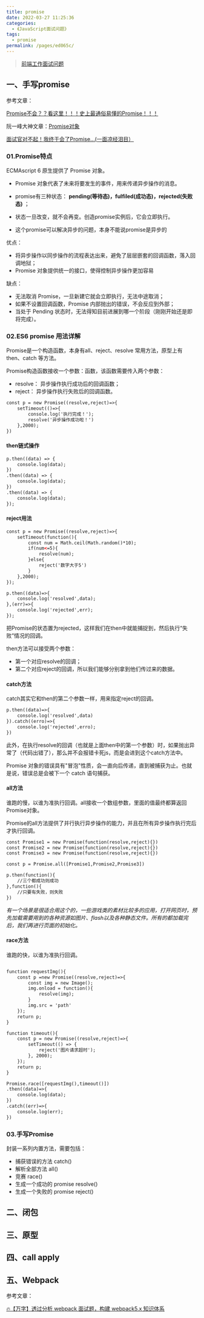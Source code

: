 ```yaml
---
title: promise
date: 2022-03-27 11:25:36
categories: 
  - 《JavaScript面试问题》
tags: 
  - promise
permalink: /pages/ed065c/
---
```


> [前端工作面试问题](https://h5bp.org/Front-end-Developer-Interview-Questions/translations/chinese/)
>

## 一、手写promise

参考文章：

[Promise不会？？看这里！！！史上最通俗易懂的Promise！！！](https://juejin.cn/post/6844903607968481287#heading-0)

阮一峰大神文章：[Promise对象](https://es6.ruanyifeng.com/#docs/promise)

[面试官对不起！我终于会了Promise...(一面凉经泪目）](https://juejin.cn/post/6952083081519955998#heading-0)

### 01.Promise特点

ECMAscript 6 原生提供了 Promise 对象。

* Promise 对象代表了未来将要发生的事件，用来传递异步操作的消息。

* promise有三种状态： **pending(等待态)，fulfiled(成功态)，rejected(失败态)** ；

* 状态一旦改变，就不会再变。创造promise实例后，它会立即执行。
* 这个promise可以解决异步的问题，本身不能说promise是异步的

优点：

* 将异步操作以同步操作的流程表达出来，避免了层层嵌套的回调函数，落入回调地狱；
* Promise 对象提供统一的接口，使得控制异步操作更加容易

缺点：

* 无法取消 Promise，一旦新建它就会立即执行，无法中途取消；
* 如果不设置回调函数，Promise 内部抛出的错误，不会反应到外部；
* 当处于 Pending 状态时，无法得知目前进展到哪一个阶段（刚刚开始还是即将完成）。

### 02.ES6 promise 用法详解

Promise是一个构造函数，本身有all、reject、resolve 常用方法，原型上有 then、catch 等方法。

Promise构造函数接收一个参数：函数，该函数需要传入两个参数：

* resolve： 异步操作执行成功后的回调函数；
* reject： 异步操作执行失败后的回调函数。

```html
const p = new Promise((resolve,reject)=>{
    setTimeout(()=>{
        console.log('执行完成！');
        resolve('异步操作成功啦！')
    },2000);
})
```

#### then链式操作

```html
p.then((data) => {
    console.log(data);
})
.then((data) => {
    console.log(data);
})
.then((data) => {
    console.log(data);
});
```

#### reject用法

```html
const p = new Promise((resolve,reject)=>{
    setTimeout(function(){
        const num = Math.ceil(Math.random()*10);
        if(num<=5){
            resolve(num);
        }else{
            reject('数字大于5')
        }
    },2000);
});

p.then((data)=>{
    console.log('resolved',data);
},(err)=>{
    console.log('rejected',err);
});
```

把Promise的状态置为rejected，这样我们在then中就能捕捉到，然后执行“失败”情况的回调。

then方法可以接受两个参数：

* 第一个对应resolve的回调；
* 第二个对应reject的回调，所以我们能够分别拿到他们传过来的数据。

#### catch方法

catch其实它和then的第二个参数一样，用来指定reject的回调。

```html
p.then((data)=>{
    console.log('resolved',data)
}).catch((erro)=>{
    console.log('rejected',erro);
})
```

此外，在执行resolve的回调（也就是上面then中的第一个参数）时，如果抛出异常了（代码出错了），那么并不会报错卡死js，而是会进到这个catch方法中。

Promise 对象的错误具有"冒泡"性质，会一直向后传递，直到被捕获为止。也就是说，错误总是会被下一个 catch 语句捕获。

#### all方法

谁跑的慢，以谁为准执行回调。all接收一个数组参数，里面的值最终都算返回Promise对象。

Promise的all方法提供了并行执行异步操作的能力，并且在所有异步操作执行完后才执行回调。

```html
const Promise1 = new Promise(function(resolve,reject){})
const Promise2 = new Promise(function(resolve,reject){})
const Promise3 = new Promise(function(resolve,reject){})

const p = Promise.all([Promise1,Promise2,Promise3])

p.then(function(){
    //三个都成功则成功
},function(){
    //只要有失败，则失败
})
```

*有一个场景是很适合用这个的，一些游戏类的素材比较多的应用，打开网页时，预先加载需要用到的各种资源如图片、flash以及各种静态文件。所有的都加载完后，我们再进行页面的初始化。*

#### race方法

谁跑的快，以谁为准执行回调。

```html

function requestImg(){
    const p =new Promise((resolve,reject)=>{
        const img = new Image();
        img.onload = function(){
            resolve(img);
        }
        img.src = 'path'
    });
    return p;
}

function timeout(){
    const p = new Promise((resolve,reject)=>{
        setTimeout(() => {
            reject('图片请求超时');
        }, 2000);
    });
    return p;
}

Promise.race([requestImg(),timeout()])
.then((data)=>{
    console.log(data);
})
.catch((err)=>{
    console.log(err);
})
```


### 03.手写Promise

封装一系列内置方法，需要包括：

* 捕获错误的方法 catch()
* 解析全部方法 all()
* 竞赛 race()
* 生成一个成功的 promise resolve()
* 生成一个失败的 promise reject()

## 二、闭包


## 三、原型


## 四、call apply


## 五、Webpack

参考文章：

[🔥【万字】透过分析 webpack 面试题，构建 webpack5.x 知识体系](https://juejin.cn/post/7023242274876162084#heading-59)​